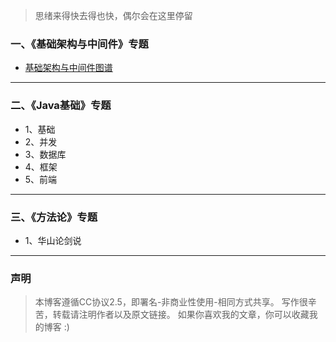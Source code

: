 
>思绪来得快去得也快，偶尔会在这里停留


### 一、《基础架构与中间件》专题

- [基础架构与中间件图谱](notebook/1-基础架构与中间件/基础架构与中间件图谱.md )


---
### 二、《Java基础》专题
- 1、基础
- 2、并发
- 3、数据库
- 4、框架
- 5、前端


---
### 三、《方法论》专题
- 1、华山论剑说



---


### 声明
> 本博客遵循CC协议2.5，即署名-非商业性使用-相同方式共享。
  写作很辛苦，转载请注明作者以及原文链接。
  如果你喜欢我的文章，你可以收藏我的博客 :)
  